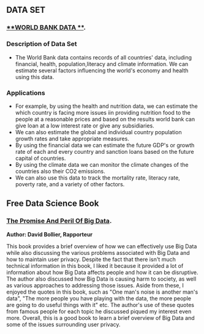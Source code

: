 ## DATA SET

### [**WORLD BANK DATA **](https://data.worldbank.org/).

### Description of Data Set
- The World Bank data contains records of all countries' data, including financial, health, population,literacy and climate information. We can estimate several factors influencing the world's economy and health using this data.

### Applications
- For example, by using the health and nutrition data, we can estimate the which country is facing more issues iin providing nutrition food to the people at a reasonable prices and based on the results world bank can give loan at a low interest rate or give any subsidiaries.
- We can also estimate the global and individual country population growth rates and take appropriate measures.
- By using the financial data we can estimate the future GDP's or growth rate of each and every country and sanction loans based on the future capital of countries.
- By using the climate data we can monitor the climate changes of the countries also their CO2 emissions.
- We can also use this data to track the mortality rate, literacy rate, poverty rate, and a variety of other factors.


## Free Data Science Book

### [**The Promise And Peril Of Big Data**](https://www.aspeninstitute.org/wp-content/uploads/files/content/docs/pubs/The_Promise_and_Peril_of_Big_Data.pdf).
**Author: David Bollier, Rapporteur**

This book provides a brief overview of how we can effectively use Big Data while also discussing the various problems associated with Big Data and how to maintain user privacy. Despite the fact that there isn't much technical information in this book, I liked it because it provided a lot of information about how Big Data affects people and how it can be disruptive. The author also discussed how Big Data is causing harm to society, as well as various approaches to addressing those issues. Aside from these, I enjoyed the quotes in this book, such as "One man's noise is another man's data", "The more people you have playing with the data, the more people are going to do useful things with it" etc. The author's use of these quotes from famous people for each topic he discussed piqued my interest even more. Overall, this is a good book to learn a brief overview of Big Data and some of the issues surrounding user privacy.

    